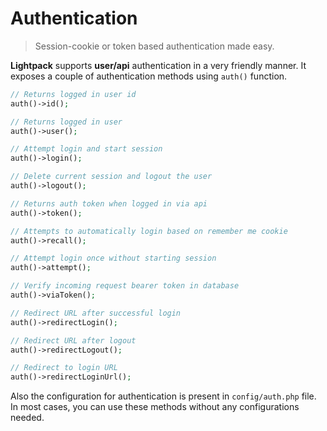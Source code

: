 # Authentication

> Session-cookie or token based authentication made easy.

**Lightpack** supports **user/api** authentication in a very friendly manner. It exposes a couple of authentication methods using `auth()` function.

```php
// Returns logged in user id
auth()->id();

// Returns logged in user 
auth()->user();

// Attempt login and start session
auth()->login();

// Delete current session and logout the user 
auth()->logout();

// Returns auth token when logged in via api
auth()->token();

// Attempts to automatically login based on remember me cookie
auth()->recall();

// Attempt login once without starting session
auth()->attempt();

// Verify incoming request bearer token in database
auth()->viaToken();

// Redirect URL after successful login
auth()->redirectLogin();

// Redirect URL after logout
auth()->redirectLogout();

// Redirect to login URL
auth()->redirectLoginUrl();
```

Also the configuration for authentication is present in `config/auth.php` file. In most cases, you can use these methods without any configurations needed.